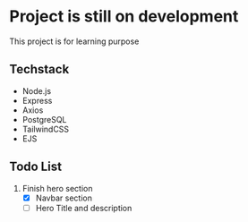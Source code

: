 # Project is still on development

This project is for learning purpose

## Techstack

- Node.js
- Express
- Axios
- PostgreSQL
- TailwindCSS
- EJS

## Todo List

1. Finish hero section
   - [x] Navbar section
   - [ ] Hero Title and description
